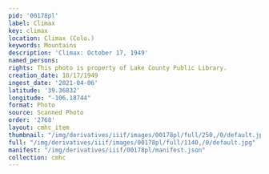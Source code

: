 ```yaml
---
pid: '00178pl'
label: Climax
key: climax
location: Climax (Colo.)
keywords: Mountains
description: 'Climax: October 17, 1949'
named_persons: 
rights: This photo is property of Lake County Public Library.
creation_date: 10/17/1949
ingest_date: '2021-04-06'
latitude: '39.36832'
longitude: "-106.18744"
format: Photo
source: Scanned Photo
order: '2768'
layout: cmhc_item
thumbnail: "/img/derivatives/iiif/images/00178pl/full/250,/0/default.jpg"
full: "/img/derivatives/iiif/images/00178pl/full/1140,/0/default.jpg"
manifest: "/img/derivatives/iiif/00178pl/manifest.json"
collection: cmhc
---
```

